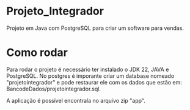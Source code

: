 # Projeto_Integrador
Projeto em Java com PostgreSQL para criar um software para vendas.

# Como rodar
Para rodar o projeto é necessário ter instalado o JDK 22, JAVA e PostgreSQL.
No postgres é imporante criar um database nomeado "projetointegrador" e pode restaurar ele com os dados que estão em: BancodeDados/projetointegrador.sql.

A aplicação é possível encontrala no arquivo zip "app".


